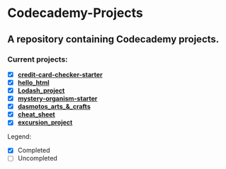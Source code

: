 # Codecademy-Projects

## A repository containing Codecademy projects.

### Current projects:

- [x] [**credit-card-checker-starter**](https://github.com/pexmee/Codecademy-Projects/tree/master/credit-card-checker-starter)
- [x] [**hello_html**](https://github.com/pexmee/Codecademy-Projects/tree/master/hello_html)
- [x] [**Lodash_project**](https://github.com/pexmee/Codecademy-Projects/tree/master/Lodash_project/lodash)
- [x] [**mystery-organism-starter**](https://github.com/pexmee/Codecademy-Projects/tree/master/mystery-organism-starter)
- [x] [**dasmotos_arts_&_crafts**](https://github.com/pexmee/Codecademy-Projects/tree/master/dasmotos_arts_%26_crafts)
- [x] [**cheat_sheet**](https://github.com/pexmee/Codecademy-Projects/tree/master/cheat_sheet)
- [x] [**excursion_project**](https://github.com/pexmee/Codecademy-Projects/tree/master/excursion_project)

Legend:
- [x] Completed
- [ ] Uncompleted
